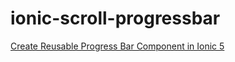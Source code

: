 # ionic-scroll-progressbar

[Create Reusable Progress Bar Component in Ionic 5](https://www.positronx.io/create-progress-bar-component-in-ionic/)
